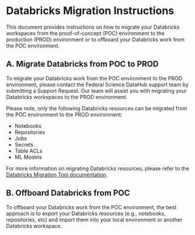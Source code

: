 # Databricks Migration Instructions

This document provides instructions on how to migrate your Databricks workspaces from the proof-of-concept (POC) environment to the production (PROD) environment or to offboard your Databricks work from the POC environment.

## A. Migrate Databricks from POC to PROD

To migrate your Databricks work from the POC environment to the PROD environment, please contact the Federal Science DataHub support team by submitting a Support Request. Our team will assist you with migrating your Databricks workspaces to the PROD environment.

Please note, only the following Databricks resources can be migrated from the POC environment to the PROD environment:

* Notebooks
* Repositories
* Jobs
* Secrets
* Table ACLs
* ML Models

For more information on migrating Databricks resources, please refer to the [Databricks Migration Tool documentation](https://github.com/databrickslabs/migrate).

## B. Offboard Databricks from POC

To offboard your Databricks work from the POC environment, the best approach is to export your Databricks resources (e.g., notebooks, repositories, etc) and import them into your local environment or another Databricks workspace.